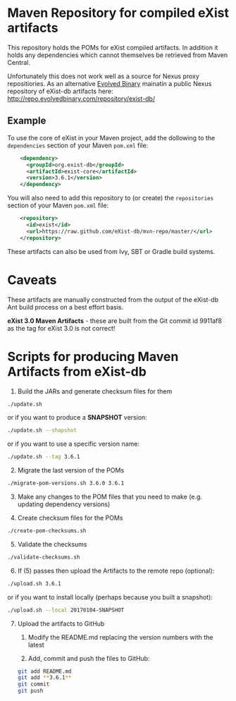 Maven Repository for compiled eXist artifacts
=============================================

This repository holds the POMs for eXist compiled artifacts. In addition it holds any dependencies which cannot themselves be retrieved from Maven Central.

Unfortunately this does not work well as a source for Nexus proxy repositiories. As an alternative [Evolved Binary](http://www.evolvedbinary.com) mainatin a public Nexus repository of eXist-db artifacts here: http://repo.evolvedbinary.com/repository/exist-db/

## Example

To use the core of eXist in your Maven project, add the dollowing to the `dependencies` section of your Maven `pom.xml` file:

```xml
    <dependency>
      <groupId>org.exist-db</groupId>
      <artifactId>exist-core</artifactId>
      <version>3.6.1</version>
    </dependency>
```

You will also need to add this repository to (or create) the `repositories` section of your Maven `pom.xml` file:

```xml
    <repository>
      <id>exist</id>
      <url>https://raw.github.com/eXist-db/mvn-repo/master/</url>
    </repository>
```

These artifacts can also be used from Ivy, SBT or Gradle build systems.


Caveats
=======

These artifacts are manually constructed from the output of the eXist-db Ant build process on a best effort basis.

**eXist 3.0 Maven Artifacts** - these are built from the Git commit id 9911af8 as the tag for eXist 3.0 is not correct!


Scripts for producing Maven Artifacts from eXist-db
===================================================

1. Build the JARs and generate checksum files for them

```bash
./update.sh
```

or if you want to produce a **SNAPSHOT** version:

```bash
./update.sh --shapshot
```

or if you want to use a specific version name:

```bash
./update.sh --tag 3.6.1
```

2. Migrate the last version of the POMs

```bash
./migrate-pom-versions.sh 3.6.0 3.6.1
```

3. Make any changes to the POM files that you need to make (e.g. updating dependency versions)


4. Create checksum files for the POMs
```bash
./create-pom-checksums.sh
```

5. Validate the checksums
```bash
./validate-checksums.sh
```

6. If (5) passes then upload the Artifacts to the remote repo (optional):
```bash
./upload.sh 3.6.1
```

or if you want to install locally (perhaps because you built a snapshot):

```bash
./upload.sh --local 20170104-SNAPSHOT
```

7. Upload the artifacts to GitHub

    1. Modify the README.md replacing the version numbers with the latest

    2. Add, commit and push the files to GitHub:

    ```bash
    git add README.md
    git add **3.6.1**
    git commit
    git push
    ```

